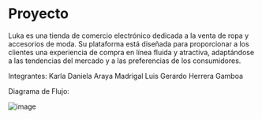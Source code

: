 # Proyecto
Luka es una tienda de comercio electrónico dedicada a la venta de ropa y accesorios de moda. Su plataforma está diseñada para proporcionar a los clientes una experiencia de compra en línea fluida y atractiva, adaptándose a las tendencias del mercado y a las preferencias de los consumidores.

Integrantes:
Karla Daniela Araya Madrigal
Luis Gerardo Herrera Gamboa

Diagrama de Flujo:

![image](https://github.com/user-attachments/assets/6e8f899e-467d-4b76-8dab-5816b79c58c1)
